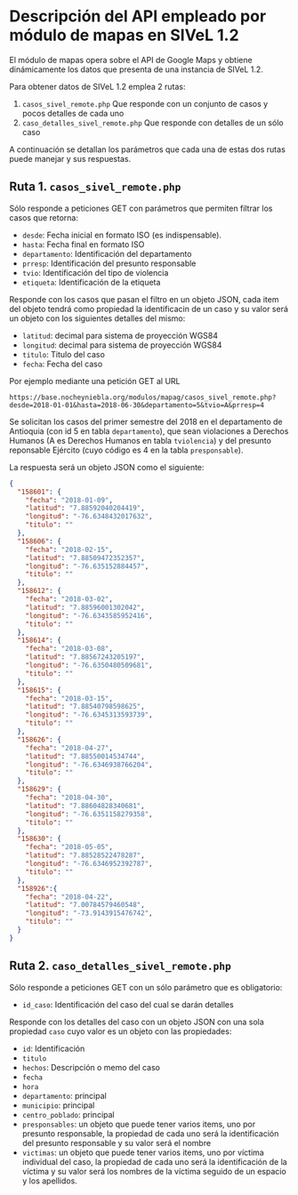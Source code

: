 # Descripción del API empleado por módulo de mapas en SIVeL 1.2

El módulo de mapas opera sobre el API de Google Maps y obtiene dinámicamente los datos que presenta de una instancia de SIVeL 1.2.

Para obtener datos de SIVeL 1.2 emplea 2 rutas:
  1. `casos_sivel_remote.php` Que responde con un conjunto de casos y pocos detalles de cada uno
  2. `caso_detalles_sivel_remote.php` Que responde con detalles de un sólo caso

A continuación se detallan los parámetros que cada una de estas dos rutas puede manejar y sus respuestas.

## Ruta 1. `casos_sivel_remote.php`

Sólo responde a peticiones GET con parámetros que permiten filtrar los casos que retorna:

- `desde`: Fecha inicial en formato ISO (es indispensable).
- `hasta`: Fecha final en formato ISO 
- `departamento`:  Identificación del departamento 
- `prresp`: Identificación del presunto responsable
- `tvio`: Identificación del tipo de violencia
- `etiqueta`: Identificación de la etiqueta


Responde con los casos que pasan el filtro en un objeto JSON, cada item del objeto tendrá como propiedad la identificacin de un caso y su valor será un objeto con los siguientes detalles del mismo:
   - `latitud`: decimal para sistema de proyección WGS84
   - `longitud`: decimal para sistema de proyección WGS84
   - `titulo`: Titulo del caso
   - `fecha`: Fecha del caso

Por ejemplo mediante una petición GET al URL 
```
https://base.nocheyniebla.org/modulos/mapag/casos_sivel_remote.php?desde=2018-01-01&hasta=2018-06-30&departamento=5&tvio=A&prresp=4
```

Se solicitan los casos del primer semestre del 2018 en el departamento de Antioquia (con id 5 en tabla `departamento`), que sean violaciones a Derechos Humanos (A es Derechos Humanos en tabla `tviolencia`) y del presunto reponsable Ejército (cuyo código es 4 en la tabla `presponsable`).

La respuesta será un objeto JSON como el siguiente:

```JSON
{
  "158601": {
    "fecha": "2018-01-09",
    "latitud": "7.88592040204419",
    "longitud": "-76.6348432017632",
    "titulo": ""
  },
  "158606": {
    "fecha": "2018-02-15",
    "latitud": "7.88509472352357",
    "longitud": "-76.635152884457",
    "titulo": ""
  },
  "158612": {
    "fecha": "2018-03-02",
    "latitud": "7.88596001302042",
    "longitud": "-76.6343585952416",
    "titulo": ""
  },
  "158614": {
    "fecha": "2018-03-08",
    "latitud": "7.88567243205197",
    "longitud": "-76.6350480509681",
    "titulo": ""
  }, 
  "158615": {
    "fecha": "2018-03-15",
    "latitud": "7.88540798598625",
    "longitud": "-76.6345313593739",
    "titulo": ""
  }, 
  "158626": {
    "fecha": "2018-04-27",
    "latitud": "7.88550014534744",
    "longitud": "-76.6346938766204",
    "titulo": ""
  },
  "158629": {
    "fecha": "2018-04-30",
    "latitud": "7.88604828340681",
    "longitud": "-76.6351158279358",
    "titulo": ""
  },
  "158630": {
    "fecha": "2018-05-05",
    "latitud": "7.88528522478287",
    "longitud": "-76.6346952392787",
    "titulo": ""
  },
  "158926":{ 
    "fecha": "2018-04-22",
    "latitud": "7.00784579460548",
    "longitud": "-73.9143915476742",
    "titulo": ""
  }
}
```

## Ruta 2. `caso_detalles_sivel_remote.php`

Sólo responde a peticiones GET con un sólo parámetro que es obligatorio:
- `id_caso`: Identificación del caso del cual se darán detalles

Responde con los detalles del caso con un objeto JSON con una sola propiedad `caso` cuyo valor es un objeto con las propiedades:
  - `id`: Identificación
  - `titulo`
  - `hechos`: Descripción o memo del caso
  - `fecha`
  - `hora` 
  - `departamento`: principal
  - `municipio`: principal
  - `centro_poblado`: principal
  - `presponsables`: un objeto que puede tener varios items, uno por presunto responsable, la propiedad de cada uno será la identificación del presunto responsable y su valor será el nombre
  - `victimas`: un objeto que puede tener varios items, uno por víctima individual del caso, la propiedad de cada uno será la identificación de la víctima y su valor será los nombres de la víctima seguido de un espacio y los apellidos.
  
    
  
